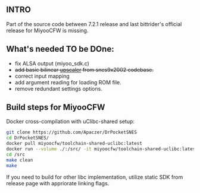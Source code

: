 ## INTRO

Part of the source code between 7.2.1 release and last bittrider's official release for MiyooCFW is missing.

## What's needed TO be DOne:

- fix ALSA output (miyoo_sdk.c)
- ~~add basic bilinear [upscaler](https://github.com/m45t3r/snes9x2002/blob/b65e88f52329696ce04beef8527ab159bcb56903/shell/scalers/scaler.c#L31) from snes9x2002 codebase.~~
- correct input mapping
- add argument reading for loading ROM file.
- remove redundant settings options.

## Build steps for MiyooCFW

Docker cross-compilation with uClibc-shared setup:
```sh
git clone https://github.com/Apaczer/DrPocketSNES
cd DrPocketSNES/
docker pull miyoocfw/toolchain-shared-uclibc:latest
docker run --volume ./:/src/ -it miyoocfw/toolchain-shared-uclibc:latest
cd /src
make clean
make
```

If you need to build for other libc implementation, utilize static SDK from release page with appriorate linking flags.
